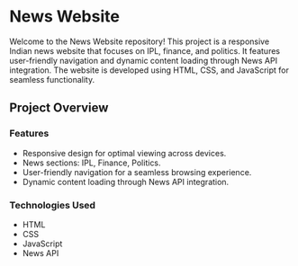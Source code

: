 # News Website

Welcome to the News Website repository! This project is a responsive Indian news website that focuses on IPL, finance, and politics. It features user-friendly navigation and dynamic content loading through News API integration. The website is developed using HTML, CSS, and JavaScript for seamless functionality.

## Project Overview

### Features
- Responsive design for optimal viewing across devices.
- News sections: IPL, Finance, Politics.
- User-friendly navigation for a seamless browsing experience.
- Dynamic content loading through News API integration.

### Technologies Used
- HTML
- CSS
- JavaScript
- News API

